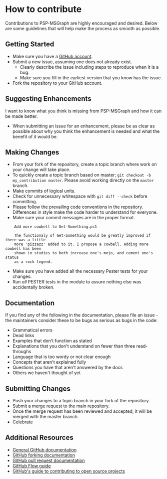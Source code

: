 # How to contribute

Contributions to PSP-MSGraph are highly encouraged and desired.
Below are some guidelines that will help make the process as smooth as possible.

## Getting Started

* Make sure you have a [GitHub account](https://github.com/users/sign_in).
* Submit a new issue, assuming one does not already exist.
  * Clearly describe the issue including steps to reproduce when it is a bug.
  * Make sure you fill in the earliest version that you know has the issue.
* Fork the repository to your GitHub account.

## Suggesting Enhancements

I want to know what you think is missing from PSP-MSGraph and how it can be made better.

* When submitting an issue for an enhancement, please be as clear as possible about why you think the enhancement is needed and what the benefit of it would be.

## Making Changes

* From your fork of the repository, create a topic branch where work on your change will take place.
* To quickly create a topic branch based on master; `git checkout -b my_contribution master`.
Please avoid working directly on the `master` branch.
* Make commits of logical units.
* Check for unnecessary whitespace with `git diff --check` before committing.
* Please follow the prevailing code conventions in the repository.
Differences in style make the code harder to understand for everyone.
* Make sure your commit messages are in the proper format.

```text
    Add more cowbell to Get-Something.ps1

    The functionaly of Get-Something would be greatly improved if there was a little
    more 'pizzazz' added to it. I propose a cowbell. Adding more cowbell has been
    shown in studies to both increase one's mojo, and cement one's status
    as a rock legend.
```

* Make sure you have added all the necessary Pester tests for your changes.
* Run _all_ PESTER tests in the module to assure nothing else was accidentally broken.

## Documentation

If you find any of the following in the documentation, please file an issue - the maintainers consider these to be bugs as serious as bugs in the code:

* Grammatical errors
* Dead links
* Examples that don't function as stated
* Explanations that you don't understand on fewer than three read-throughs
* Language that is too wordy or not clear enough
* Concepts that aren't explained fully
* Questions you have that aren't answered by the docs
* Others we haven't thought of yet

## Submitting Changes

* Push your changes to a topic branch in your fork of the repository.
* Submit a merge request to the main repository.
* Once the merge request has been reviewed and accepted, it will be merged with the master branch.
* Celebrate

## Additional Resources

* [General GitHub documentation](https://help.github.com/)
* [GitHub forking documentation](https://guides.github.com/activities/forking/)
* [GitHub pull request documentation](https://help.github.com/send-pull-requests/)
* [GitHub Flow guide](https://guides.github.com/introduction/flow/)
* [GitHub's guide to contributing to open source projects](https://guides.github.com/activities/contributing-to-open-source/)
